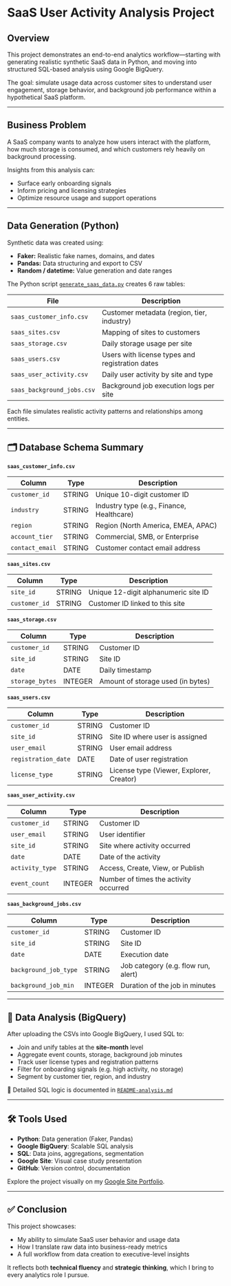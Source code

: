 # SaaS User Activity Analysis Project

## Overview
This project demonstrates an end-to-end analytics workflow—starting with generating realistic synthetic SaaS data in Python, and moving into structured SQL-based analysis using Google BigQuery.

The goal: simulate usage data across customer sites to understand user engagement, storage behavior, and background job performance within a hypothetical SaaS platform.

---

## Business Problem
A SaaS company wants to analyze how users interact with the platform, how much storage is consumed, and which customers rely heavily on background processing.

Insights from this analysis can:
- Surface early onboarding signals
- Inform pricing and licensing strategies
- Optimize resource usage and support operations

---

## Data Generation (Python)

Synthetic data was created using:
- **Faker:** Realistic fake names, domains, and dates
- **Pandas:** Data structuring and export to CSV
- **Random / datetime:** Value generation and date ranges

The Python script [`generate_saas_data.py`](generate_saas_data.py) creates 6 raw tables:

| File | Description |
|------|-------------|
| `saas_customer_info.csv` | Customer metadata (region, tier, industry) |
| `saas_sites.csv` | Mapping of sites to customers |
| `saas_storage.csv` | Daily storage usage per site |
| `saas_users.csv` | Users with license types and registration dates |
| `saas_user_activity.csv` | Daily user activity by site and type |
| `saas_background_jobs.csv` | Background job execution logs per site |

Each file simulates realistic activity patterns and relationships among entities.

---

## 🗂️ Database Schema Summary

**`saas_customer_info.csv`**

| Column         | Type   | Description                                  |
|----------------|--------|----------------------------------------------|
| `customer_id`  | STRING | Unique 10-digit customer ID                  |
| `industry`     | STRING | Industry type (e.g., Finance, Healthcare)   |
| `region`       | STRING | Region (North America, EMEA, APAC)          |
| `account_tier` | STRING | Commercial, SMB, or Enterprise              |
| `contact_email`| STRING | Customer contact email address              |

**`saas_sites.csv`**

| Column        | Type   | Description                              |
|---------------|--------|------------------------------------------|
| `site_id`     | STRING | Unique 12-digit alphanumeric site ID    |
| `customer_id` | STRING | Customer ID linked to this site         |

**`saas_storage.csv`**

| Column         | Type   | Description                           |
|----------------|--------|---------------------------------------|
| `customer_id`  | STRING | Customer ID                           |
| `site_id`      | STRING | Site ID                               |
| `date`         | DATE   | Daily timestamp                       |
| `storage_bytes`| INTEGER| Amount of storage used (in bytes)     |

**`saas_users.csv`**

| Column             | Type   | Description                                  |
|--------------------|--------|----------------------------------------------|
| `customer_id`      | STRING | Customer ID                                  |
| `site_id`          | STRING | Site ID where user is assigned               |
| `user_email`       | STRING | User email address                           |
| `registration_date`| DATE   | Date of user registration                    |
| `license_type`     | STRING | License type (Viewer, Explorer, Creator)     |

**`saas_user_activity.csv`**

| Column         | Type   | Description                                  |
|----------------|--------|----------------------------------------------|
| `customer_id`  | STRING | Customer ID                                  |
| `user_email`   | STRING | User identifier                              |
| `site_id`      | STRING | Site where activity occurred                 |
| `date`         | DATE   | Date of the activity                         |
| `activity_type`| STRING | Access, Create, View, or Publish             |
| `event_count`  | INTEGER| Number of times the activity occurred        |

**`saas_background_jobs.csv`**

| Column              | Type   | Description                                 |
|---------------------|--------|---------------------------------------------|
| `customer_id`       | STRING | Customer ID                                 |
| `site_id`           | STRING | Site ID                                     |
| `date`              | DATE   | Execution date                              |
| `background_job_type`| STRING| Job category (e.g. flow run, alert)         |
| `background_job_min`| INTEGER| Duration of the job in minutes              |

---

## 🧠 Data Analysis (BigQuery)

After uploading the CSVs into Google BigQuery, I used SQL to:
- Join and unify tables at the **site-month** level
- Aggregate event counts, storage, background job minutes
- Track user license types and registration patterns
- Filter for onboarding signals (e.g. high activity, no storage)
- Segment by customer tier, region, and industry

📄 Detailed SQL logic is documented in [`README-analysis.md`](https://github.com/Cath-L/saas-user-analysis/blob/main/README-analysis.md)

---

## 🛠️ Tools Used
- **Python**: Data generation (Faker, Pandas)
- **Google BigQuery**: Scalable SQL analysis
- **SQL**: Data joins, aggregations, segmentation
- **Google Site**: Visual case study presentation  
- **GitHub**: Version control, documentation

Explore the project visually on my [Google Site Portfolio](https://sites.google.com/view/cathy-leung/home).

---

## ✅ Conclusion

This project showcases:
- My ability to simulate SaaS user behavior and usage data
- How I translate raw data into business-ready metrics
- A full workflow from data creation to executive-level insights

It reflects both **technical fluency** and **strategic thinking**, which I bring to every analytics role I pursue.
